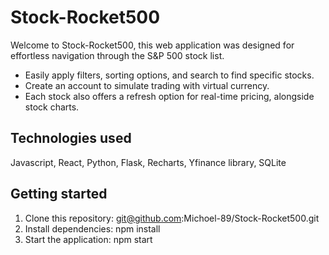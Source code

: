 # Stock-Rocket500

Welcome to Stock-Rocket500, this web application was designed for effortless navigation through the S&P 500 stock list.

- Easily apply filters, sorting options, and search to find specific stocks. 
- Create an account to simulate trading with virtual currency. 
- Each stock also offers a refresh option for real-time pricing, alongside stock charts. 

## Technologies used
Javascript, React, Python, Flask, Recharts, Yfinance library, SQLite

## Getting started
1. Clone this repository: git@github.com:Michoel-89/Stock-Rocket500.git
2. Install dependencies: npm install
3. Start the application: npm start
